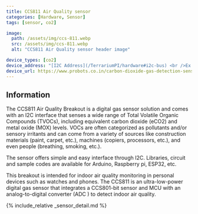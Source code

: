 ```yaml
---
title: CCS811 Air Quality sensor
categories: [Hardware, Sensor]
tags: [sensor, co2]

image:
  path: /assets/img/ccs-811.webp
  src: /assets/img/ccs-811.webp
  alt: "CCS811 Air Quality sensor header image"

device_types: [co2]
device_address: "[I2C Address](/TerrariumPI/hardware#i2c-bus) <br />Ex: `0x3f`"
device_url: https://www.probots.co.in/carbon-dioxide-gas-detection-sensor-module-ccs811.html
---
```


## Information
The CCS811 Air Quality Breakout is a digital gas sensor solution and comes with an I2C interface that senses a wide range of Total Volatile Organic Compounds (TVOCs), including equivalent carbon dioxide (eCO2) and metal oxide (MOX) levels. VOCs are often categorized as pollutants and/or sensory irritants and can come from a variety of sources like construction materials (paint, carpet, etc.), machines (copiers, processors, etc.), and even people (breathing, smoking, etc.).

The sensor offers simple and easy interface through I2C. Libraries, circuit and sample codes are available for Arduino, Raspberry pi, ESP32, etc.

This breakout is intended for indoor air quality monitoring in personal devices such as watches and phones. The CCS811 is an ultra-low-power digital gas sensor that integrates a CCS801-bit sensor and MCU with an analog-to-digital converter (ADC ) to detect indoor air quality.

{% include_relative _sensor_detail.md %}